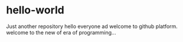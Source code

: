 # hello-world
Just another repository
hello everyone ad welcome to github platform. welcome to the new of era of programming...
